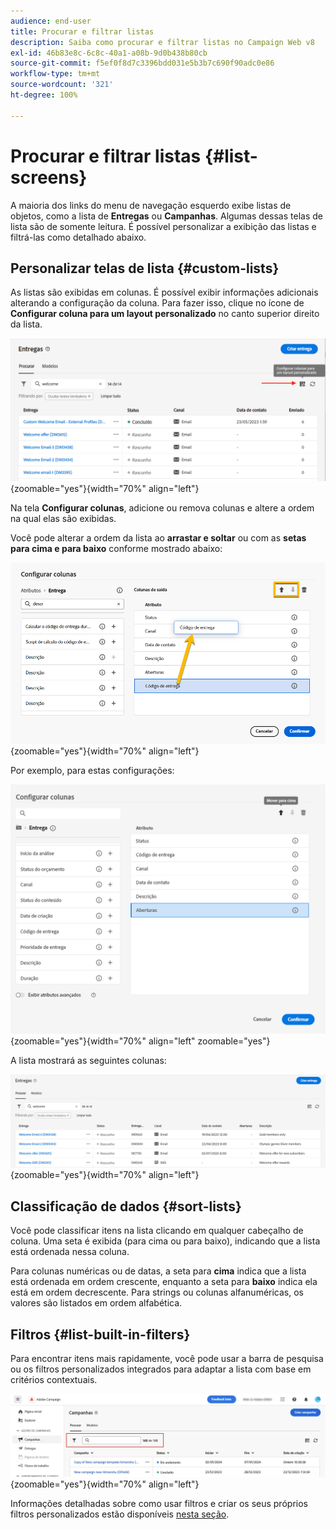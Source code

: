 ```yaml
---
audience: end-user
title: Procurar e filtrar listas
description: Saiba como procurar e filtrar listas no Campaign Web v8
exl-id: 46b83e8c-6c8c-40a1-a08b-9d0b438b80cb
source-git-commit: f5ef0f8d7c3396bdd031e5b3b7c690f90adc0e86
workflow-type: tm+mt
source-wordcount: '321'
ht-degree: 100%

---
```


# Procurar e filtrar listas {#list-screens}

A maioria dos links do menu de navegação esquerdo exibe listas de objetos, como a lista de **Entregas** ou **Campanhas**. Algumas dessas telas de lista são de somente leitura. É possível personalizar a exibição das listas e filtrá-las como detalhado abaixo.

## Personalizar telas de lista {#custom-lists}

As listas são exibidas em colunas. É possível exibir informações adicionais alterando a configuração da coluna. Para fazer isso, clique no ícone de **Configurar coluna para um layout personalizado** no canto superior direito da lista.

![A captura de tela mostra o ícone de “Configurar coluna” usado para personalizar o layout das colunas da lista.](assets/config-columns.png){zoomable="yes"}{width="70%" align="left"}

Na tela **Configurar colunas**, adicione ou remova colunas e altere a ordem na qual elas são exibidas.

Você pode alterar a ordem da lista ao **arrastar e soltar** ou com as **setas para cima e para baixo** conforme mostrado abaixo:

![A captura de tela demonstra como reordenar as colunas da lista, usando arrastar e soltar, ou os botões de seta.](assets/list-reorder.png){zoomable="yes"}{width="70%" align="left"}

Por exemplo, para estas configurações:

![A captura de tela exibe um exemplo de configurações das colunas na tela “Configurar colunas”.](assets/columns.png){zoomable="yes"}{width="70%" align="left" zoomable="yes"}

A lista mostrará as seguintes colunas:

![A captura de tela mostra a lista resultante, com colunas definidas de acordo com as configurações do exemplo.](assets/column-sample.png){zoomable="yes"}{width="70%" align="left"}

## Classificação de dados {#sort-lists}

Você pode classificar itens na lista clicando em qualquer cabeçalho de coluna. Uma seta é exibida (para cima ou para baixo), indicando que a lista está ordenada nessa coluna. 

Para colunas numéricas ou de datas, a seta para **cima** indica que a lista está ordenada em ordem crescente, enquanto a seta para **baixo** indica ela está em ordem decrescente. Para strings ou colunas alfanuméricas, os valores são listados em ordem alfabética.

## Filtros {#list-built-in-filters}

Para encontrar itens mais rapidamente, você pode usar a barra de pesquisa ou os filtros personalizados integrados para adaptar a lista com base em critérios contextuais.

![A captura de tela mostra as opções de filtro disponíveis para refinar a exibição de lista.](assets/filter.png){zoomable="yes"}{width="70%" align="left"}

Informações detalhadas sobre como usar filtros e criar os seus próprios filtros personalizados estão disponíveis [nesta seção](../query/filter.md).

<!--
## Use advanced attributes {#adv-attributes}

>[!CONTEXTUALHELP]
>id="acw_attributepicker_advancedfields"
>title="Display advanced attributes"
>abstract="Only the most common attributes are displayed by default in the attribute list. Activate the **Display advanced attributes** toggle to see all available attributes for the current list in the left palette of the rule builder, such as nodes, groupings, 1-1 links, 1-N links."

>[!CONTEXTUALHELP]
>id="acw_rulebuilder_advancedfields"
>title="Rule builder advanced fields"
>abstract="Only the most common attributes are displayed by default in the attribute list. Activate the **Display advanced attributes** toggle to see all available attributes for the current list in the left palette of the rule builder, such as nodes, groupings, 1-1 links, 1-N links."

>[!CONTEXTUALHELP]
>id="acw_rulebuilder_properties_advanced"
>title="Rule builder advanced attributes"
>abstract="Only the most common attributes are displayed by default in the attribute list. Activate the **Display advanced attributes** toggle to see all available attributes for the current list in the left palette of the rule builder, such as nodes, groupings, 1-1 links, 1-N links."

Only the most common attributes are displayed by default in the attribute list and filter configuration screens. Attributes set as `advanced` attributes in the data schema are hidden from the configuration screens.

Activate the **Display advanced attributes** toggle to see all available attributes for the current list in the left palette of the rule builder, such as nodes, groupings, 1-1 links, 1-N links. The attribute list updates instantly.

[The screenshot shows the Display advanced attributes toggle used to reveal hidden attributes in the rule builder palette.](assets/adv-toggle.png){zoomable="yes"}{width="70%" align="left" zoomable="yes"}
-->